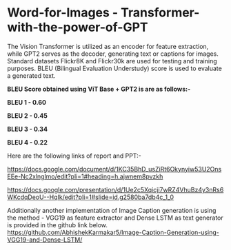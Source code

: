 # Word-for-Images - Transformer-with-the-power-of-GPT
The Vision Transformer is utilized as an encoder for feature extraction, while GPT2 serves as the decoder, generating text or captions for images. 
Standard datasets Flickr8K and Flickr30k are used for testing and training purposes. BLEU (Bilingual Evaluation Understudy) score is used to evaluate a generated text.

**BLEU Score obtained using ViT Base + GPT2 is are as follows:-**

**BLEU 1 - 0.60**

**BLEU 2 - 0.45**

**BLEU 3 - 0.34**

**BLEU 4 - 0.22**

Here are the following links of report and PPT:-

https://docs.google.com/document/d/1KC35BhD_usZiRt6Okynyiw53U2OnsEEe-Nc2xlnglmo/edit?pli=1#heading=h.ajwnem8pvzkh

https://docs.google.com/presentation/d/1Ue2c5Xqicji7wRZ4VhuBz4y3nRs6WKcdqDeoU--HqIk/edit?pli=1#slide=id.g2580ba7db4c_1_0


Additionally another implementation of Image Caption generation is using the method - VGG19 as feature extractor and Dense LSTM as text generator is provided in the github link below.
https://github.com/AbhishekKarmakar5/Image-Caption-Generation-using-VGG19-and-Dense-LSTM/
